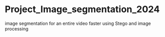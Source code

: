 # Project_Image_segmentation_2024
 image segmentation for an entire video faster using Stego and image processing

